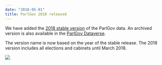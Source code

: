 ```yaml
---
date: "2018-05-01"
title: ParlGov 2018 released
---
```


We have added the [2018 stable version](http://www.parlgov.org/documentation/changelog/#2018) of the ParlGov data. An archived version is also available in the [ParlGov Dataverse](https://doi.org/10.7910/DVN/F0YGNC).

The version name is now based on the year of the stable release. The 2018 version includes all elections and cabinets until March 2018.

![](/images/parliament-sweden.jpg)
